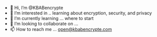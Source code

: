 - 👋 Hi, I’m @KBABencrypte
- 👀 I’m interested in .. learning about encryption, security, and privacy
- 🌱 I’m currently learning ... where to start
- 💞️ I’m looking to collaborate on ...
- 📫 How to reach me ... open@kbabencrypte.com 

<!---
KBABencrypte/KBABencrypte is a ✨ special ✨ repository because its `README.md` (this file) appears on your GitHub profile.
You can click the Preview link to take a look at your changes.
--->
